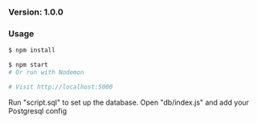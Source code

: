 ### Version: 1.0.0

### Usage

```sh
$ npm install
```

```sh
$ npm start
# Or run with Nodemon

# Visit http://localhost:5000
```

Run "script.sql" to set up the database.
Open "db/index.js" and add your Postgresql config

